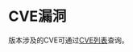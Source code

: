 # CVE漏洞<a name="ZH-CN_TOPIC_0228206866"></a>

版本涉及的CVE可通过[CVE列表](https://gitee.com/open_euler/dashboard/issues?sort=created_at%20desc&issue_type_id=210726)查询。

